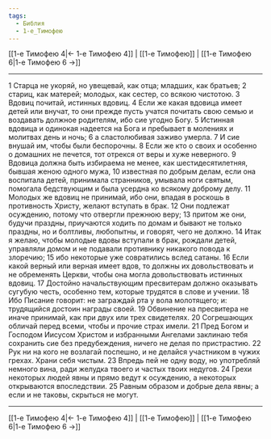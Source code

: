 ```yaml
---
tags:
  - Библия
  - 1-е_Тимофею
---
```

[[1-е Тимофею 4|← 1-е Тимофею 4]] | [[1-е Тимофею]] | [[1-е Тимофею 6|1-е Тимофею 6 →]]

---
1 Старца не укоряй, но увещевай, как отца; младших, как братьев;
2 стариц, как матерей; молодых, как сестер, со всякою чистотою.
3 Вдовиц почитай, истинных вдовиц.
4 Если же какая вдовица имеет детей или внучат, то они прежде пусть учатся почитать свою семью и воздавать должное родителям, ибо сие угодно Богу.
5 Истинная вдовица и одинокая надеется на Бога и пребывает в молениях и молитвах день и ночь;
6 а сластолюбивая заживо умерла.
7 И сие внушай им, чтобы были беспорочны.
8 Если же кто о своих и особенно о домашних не печется, тот отрекся от веры и хуже неверного.
9 Вдовица должна быть избираема не менее, как шестидесятилетняя, бывшая женою одного мужа,
10 известная по добрым делам, если она воспитала детей, принимала странников, умывала ноги святым, помогала бедствующим и была усердна ко всякому доброму делу.
11 Молодых же вдовиц не принимай, ибо они, впадая в роскошь в противность Христу, желают вступать в брак.
12 Они подлежат осуждению, потому что отвергли прежнюю веру;
13 притом же они, будучи праздны, приучаются ходить по домам и бывают не только праздны, но и болтливы, любопытны, и говорят, чего не должно.
14 Итак я желаю, чтобы молодые вдовы вступали в брак, рождали детей, управляли домом и не подавали противнику никакого повода к злоречию;
15 ибо некоторые уже совратились вслед сатаны.
16 Если какой верный или верная имеет вдов, то должны их довольствовать и не обременять Церкви, чтобы она могла довольствовать истинных вдовиц.
17 Достойно начальствующим пресвитерам должно оказывать сугубую честь, особенно тем, которые трудятся в слове и учении.
18 Ибо Писание говорит: не заграждай рта у вола молотящего; и: трудящийся достоин награды своей.
19 Обвинение на пресвитера не иначе принимай, как при двух или трех свидетелях.
20 Согрешающих обличай перед всеми, чтобы и прочие страх имели.
21 Пред Богом и Господом Иисусом Христом и избранными Ангелами заклинаю тебя сохранить сие без предубеждения, ничего не делая по пристрастию.
22 Рук ни на кого не возлагай поспешно, и не делайся участником в чужих грехах. Храни себя чистым.
23 Впредь пей не одну воду, но употребляй немного вина, ради желудка твоего и частых твоих недугов.
24 Грехи некоторых людей явны и прямо ведут к осуждению, а некоторых открываются впоследствии.
25 Равным образом и добрые дела явны; а если и не таковы, скрыться не могут.

---
[[1-е Тимофею 4|← 1-е Тимофею 4]] | [[1-е Тимофею]] | [[1-е Тимофею 6|1-е Тимофею 6 →]]